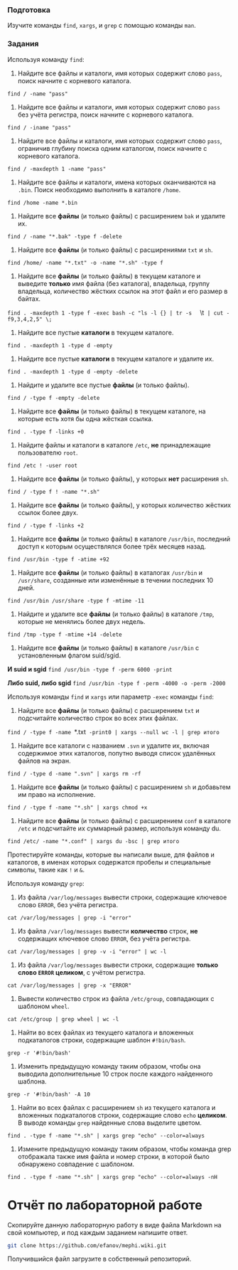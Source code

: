 ### Подготовка

Изучите команды `find`, `xargs`, и `grep` с помощью команды `man`.

### Задания

Используя команду `find`:

1. Найдите все файлы и каталоги, имя которых содержит слово `pass`, поиск начните с корневого каталога.

`find / -name "pass" `

1. Найдите все файлы и каталоги, имя которых содержит слово `pass` без учёта регистра, поиск начните с корневого каталога.

`find / -iname "pass" `

1. Найдите все файлы и каталоги, имя которых содержит слово `pass`, ограничив глубину поиска одним каталогом, поиск начните с корневого каталога.

`find / -maxdepth 1 -name "pass" `

1. Найдите все файлы и каталоги, имена которых оканчиваются на `.bin`. Поиск необходимо выполнить в каталоге `/home`.

`find /home -name *.bin`

1. Найдите все **файлы** (и только файлы) с расширением `bak` и удалите их.

`find / -name "*.bak" -type f -delete`

1. Найдите все **файлы** (и только файлы) с расширениями `txt` и `sh`.

`find /home/ -name "*.txt" -o -name "*.sh" -type f`

1. Найдите все **файлы** (и только файлы) в текущем каталоге и выведите **только** имя файла (без каталога), владельца, группу владельца, количество жёстких ссылок на этот файл и его размер в байтах.

`find . -maxdepth 1 -type f -exec bash -c "ls -l {} | tr -s ` ` `\t` | cut -f9,3,4,2,5" \;`

1. Найдите все пустые **каталоги** в текущем каталоге.

`find . -maxdepth 1 -type d -empty`

1. Найдите все пустые **каталоги** в текущем каталоге и удалите их.

`find . -maxdepth 1 -type d -empty -delete`

1. Найдите и удалите все пустые **файлы** (и только файлы).

`find / -type f -empty -delete`

1. Найдите все **файлы** (и только файлы) в текущем каталоге, на которые есть хотя бы одна жёсткая ссылка.

`find . -type f -links +0`

1. Найдите файлы и каталоги в каталоге `/etc`, **не** принадлежащие пользователю `root`.

`find /etc ! -user root`

1. Найдите все **файлы** (и только файлы), у которых **нет** расширения `sh`.

`find / -type f ! -name "*.sh"`

1. Найдите все **файлы** (и только файлы), у которых количество жёстких ссылок более двух.

`find / -type f -links +2`

1. Найдите все **файлы** (и только файлы) в каталоге `/usr/bin`, последний доступ к которым осуществлялся более трёх месяцев назад.

`find /usr/bin -type f -atime +92`

1. Найдите все **файлы** (и только файлы) в каталогах `/usr/bin` и `/usr/share`, созданные или изменённые в течении последних 10 дней.

`find /usr/bin /usr/share -type f -mtime -11`

1. Найдите и удалите все **файлы** (и только файлы) в каталоге `/tmp`, которые не менялись более двух недель.

`find /tmp -type f -mtime +14 -delete`
1. Найдите все **файлы** (и только файлы) в каталоге `/usr/bin` с 
установленным флагом suid/sgid.

**И suid и sgid**
`find /usr/bin -type f -perm 6000 -print`

**Либо suid, либо sgid**
`find /usr/bin -type f -perm -4000 -o -perm -2000`

Используя команды `find` и `xargs` или параметр `-exec` команды `find`:

1. Найдите все **файлы** (и только файлы) с расширением `txt` и подсчитайте количество строк во всех этих файлах.

`find / -type f -name `*.txt` -print0 | xargs --null wc -l | grep итого`

1. Найдите все каталоги с названием `.svn` и удалите их, включая содержимое этих каталогов, попутно выводя список удалённых файлов на экран.

`find / -type d -name ".svn" | xargs rm -rf`

1. Найдите все **файлы** (и только файлы) с расширением `sh` и добавьтем им право на исполнение.

`find / -type f -name "*.sh" | xargs chmod +x`

1. Найдите все **файлы** (и только файлы) с расширением `conf` в каталоге `/etc` и подсчитайте их суммарный размер, используя команду du.

`find /etc/ -name "*.conf" | xargs du -bsc | grep итого`

Протестируйте команды, которые вы написали выше, для файлов и каталогов, в именах которых содержатся пробелы и специальные символы, такие как `!` и `&`.

Используя команду `grep`:

1. Из файла `/var/log/messages` вывести строки, содержащие ключевое слово `ERROR`, без учёта регистра.

`cat /var/log/messages | grep -i "error"`

1. Из файла `/var/log/messages` вывести **количество** строк, **не** содержащих ключевое слово `ERROR`, без учёта регистра.

`cat /var/log/messages | grep -v -i "error" | wc -l`

1. Из файла `/var/log/messages` вывести строки, содержащие **только слово `ERROR` целиком**, с учётом регистра.

`cat /var/log/messages | grep -x "ERROR"`

1. Вывести количество строк из файла `/etc/group`, совпадающих с шаблоном `wheel`.

`cat /etc/group | grep wheel | wc -l`

1. Найти во всех файлах из текущего каталога и вложенных подкаталогов строки, содержащие шаблон `#!bin/bash`.

`grep -r '#!bin/bash'`
1. Изменить предыдущую команду таким образом, чтобы она выводила 
дополнительные 10 строк после каждого найденного шаблона.

`grep -r '#!bin/bash' -A 10`

1. Найти во всех файлах с расширением `sh` из текущего каталога и вложенных подкаталогов строки, содержащие слово `echo` **целиком**. В выводе команды `grep` найденные слова выделите цветом.

`find . -type f -name "*.sh" | xargs grep "echo" --color=always`

1. Измените предыдущую команду таким образом, чтобы команда grep отображала также имя файла и номер строки, в которой было обнаружено совпадение с шаблоном.

`find . -type f -name "*.sh" | xargs grep "echo" --color=always -nH`

# Отчёт по лабораторной работе

Скопируйте данную лабораторную работу в виде файла Markdown на свой компьютер, и под каждым заданием напишите ответ.

```sh
git clone https://github.com/efanov/mephi.wiki.git
```

Получившийся файл загрузите в собственный репозиторий.
